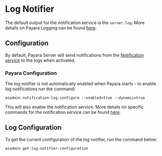 # Log Notifier
The default output for the notification service is the `server.log`. More details on Payara Logging can be found [here](../core-documentation/logging/logging.md).

## Configuration

By default, Payara Server will send notifications from the [Notification service](/documentation/extended-documentation/notification-service/notification-service.md) to the logs when activated.

### Payara Configuration

The log notifier is not automatically enabled when Payara starts - to enable log notifications run the command:

```Shell
asadmin notification-log-configure --enabled=true --dynamic=true
```

This will also enable the notification service. More details on specific commands for the notification service can be found [here](/documentation/extended-documentation/notification-service.md).

## Log Configuration

To get the current configuration of the log notifier, run the command below:

```Shell
asadmin get-log-notifier-configuration
```
